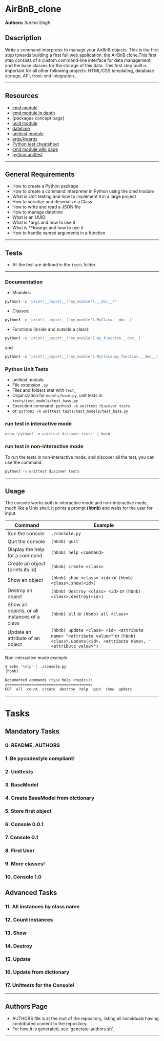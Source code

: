 # AirBnB_clone

**Authors:** *Surina Singh*

## Description

Write a command interpreter to manage your AirBnB objects.
This is the first step towards building a first full web application: the AirBnB clone.This first step consists of a custom command-line interface for data management, and the base classes for the storage of this data. This first step built is important for all other following projects: HTML/CSS templating, database storage, API, front-end integration…

---

## Resources

- [cmd module](https://<https://intranet.alxswe.com/rltoken/8ecCwE6veBmm3Nppw4hz5A>)
- [cmd module in depth](https://<https://intranet.alxswe.com/rltoken/uEy4RftSdKypoig9NFTvCg>)
- [packages concept page]
- [uuid module](https://<LINK>)
- [datetime](https://<LINK>)
- [unittest module](https://<LINK>)
- [args/kwargs](https://<LINK>)
- [Python test cheatsheet](https://<LINK>)
- [cmd module wiki page](https://<LINK>)
- [python unittest](https://<LINK>)

---

## General Requirements
* How to create a Python package
* How to create a command interpreter in Python using the cmd module
* What is Unit testing and how to implement it in a large project
* How to serialize and deserialize a Class
* How to write and read a JSON file
* How to manage datetime
* What is an UUID
* What is *args and how to use it
* What is **kwargs and how to use it
* How to handle named arguments in a function

---

## Tests

* All the test are defined in the `tests` folder.

---

### Documentation

* Modules:

```python
python3 -c 'print(__import__("my_module").__doc__)'
```

* Classes:

```python
python3 -c 'print(__import__("my_module").MyClass.__doc__)'
```

* Functions (inside and outside a class):

```python
python3 -c 'print(__import__("my_module").my_function.__doc__)'
```

and

```python
python3 -c 'print(__import__("my_module").MyClass.my_function.__doc__)'
```

### Python Unit Tests

* unittest module
* File extension ``` .py ```
* Files and folders star with ```test_```
* Organization:for ```models/base.py```, unit tests in: ```tests/test_models/test_base.py```
* Execution command: ```python3 -m unittest discover tests```
* or: ```python3 -m unittest tests/test_models/test_base.py```

### run test in interactive mode

```bash
echo "python3 -m unittest discover tests" | bash
```

### run test in non-interactive mode

To run the tests in non-interactive mode, and discover all the test, you can use the command:

```bash
python3 -m unittest discover tests
```
---

## Usage

The console works both in interactive mode and non-interactive mode, much like a Unix shell.
It prints a prompt **(hbnb)** and waits for the user for input.

Command | Example
------- | -------
Run the console | ```./console.py```
Quit the console | ```(hbnb) quit```
Display the help for a command | ```(hbnb) help <command>```
Create an object (prints its id)| ```(hbnb) create <class>```
Show an object | ```(hbnb) show <class> <id>``` or ```(hbnb) <class>.show(<id>)```
Destroy an object | ```(hbnb) destroy <class> <id>``` or ```(hbnb) <class>.destroy(<id>)```
Show all objects, or all instances of a class | ```(hbnb) all``` or ```(hbnb) all <class>```
Update an attribute of an object | ```(hbnb) update <class> <id> <attribute name> "<attribute value>"``` or ```(hbnb) <class>.update(<id>, <attribute name>, "<attribute value>")```

Non-interactive mode example

```bash
$ echo "help" | ./console.py
(hbnb)

Documented commands (type help <topic>):
========================================
EOF  all  count  create  destroy  help  quit  show  update
```
---

# Tasks

## Mandatory Tasks
### 0. README, AUTHORS
### 1. Be pycodestyle compliant!
### 2. Unittests
### 3. BaseModel
### 4. Create BaseModel from dictionary
### 5. Store first object
### 6. Console 0.0.1
### 7. Console 0.1
### 8. First User
### 9. More classes!
### 10. Console 1.0

## Advanced Tasks
### 11. All instances by class name
### 12. Count instances
### 13. Show
### 14. Destroy
### 15. Update
### 16. Update from dictionary
### 17. Unittests for the Console!

---

## Authors Page
* AUTHORS file is at the root of the repository, listing all individuals having contributed content to the repository.
* For how it is generated, see 'generate-authors.sh'.

---
